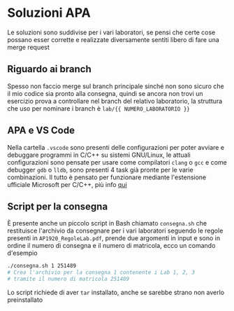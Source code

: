 # Soluzioni APA

Le soluzioni sono suddivise per i vari laboratori, se pensi che certe cose possano esser corrette e realizzate diversamente sentiti libero di fare una merge request

## Riguardo ai branch

Spesso non faccio merge sul branch principale sinché non sono sicuro che il mio codice sia pronto alla consegna, quindi se ancora non trovi un esercizio prova a controllare nel branch del relativo laboratorio, la struttura che uso per nominare i branch è `lab/{{ NUMERO_LABORATORIO }}`

## APA e VS Code

Nella cartella `.vscode` sono presenti delle configurazioni per poter avviare e debuggare programmi in C/C++ su sistemi GNU/Linux, le attuali configurazioni sono pensate per usare come compilatori `clang` o `gcc` e come debugger `gdb` o `lldb`, sono presenti 4 task già pronte per le varie combinazioni.
Il tutto è pensato per funzionare mediante l'estensione ufficiale Microsoft per C/C++, più info [qui](https://code.visualstudio.com/docs/languages/cpp)

## Script per la consegna

È presente anche un piccolo script in Bash chiamato `consegna.sh` che restituisce l'archivio da consegnare per i vari laboratori seguendo le regole presenti in `AP1920_RegoleLab.pdf`, prende due argomenti in input e sono in ordine il numero di consegna e il numero di matricola, ecco un comando d'esempio

```bash
./consegna.sh 1 251489
# Crea l'archivio per la consegna 1 contenente i Lab 1, 2, 3 
# tramite il numero di matricola 251489
```

Lo script richiede di aver `tar` installato, anche se sarebbe strano non averlo preinstallato